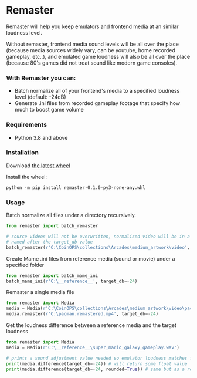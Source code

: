 # Remaster
Remaster will help you keep emulators and frontend media at an similar loudness level.

Without remaster, frontend media sound levels will be all over the place (because media sources widely vary,  can be youtube, home recorded gameplay, etc..), and emulated game loudness will also be all over the place (because 80's games did not treat sound like modern game consoles).

### With Remaster you can:
* Batch normalize all of your frontend's media to a specified loudness level (default: -24dB)
* Generate .ini files from recorded gameplay footage that specify how much to boost game volume

### Requirements
* Python 3.8 and above

### Installation
Download [the latest wheel](https://github.com/CoinOPS-Official/Remaster/releases)

Install the wheel:
```
python -m pip install remaster-0.1.0-py3-none-any.whl
```

### Usage
Batch normalize all files under a directory recursively.
``` python
from remaster import batch_remaster

# source videos will not be overwritten, normalized video will be in a folder
# named after the target_db value
batch_remaster(r'C:\CoinOPS\collections\Arcades\medium_artwork\video', target_db=-24)
```

Create Mame .ini files from reference media (sound or movie) under a specified folder
``` python
from remaster import batch_mame_ini
batch_mame_ini(r'C:\__reference__', target_db=-24)
```

Remaster a single media file
``` python
from remaster import Media
media = Media(r'C:\CoinOPS\collections\Arcades\medium_artwork\video\pacman.mp4', target_db=-24)
media.remaster(r'C:\pacman.remastered.mp4', target_db=-24)

````

Get the loudness difference between a reference media and the target loudness
``` python
from remaster import Media
media = Media(r'C:\__reference__\super_mario_galaxy_gameplay.wav')

# prints a sound adjustment value needed so emulator loudness matches frontend
print(media.difference(target_db=-24)) # will return some float value
print(media.difference(target_db=-24, rounded=True)) # same but as a rounded integer (for Mame)
```


